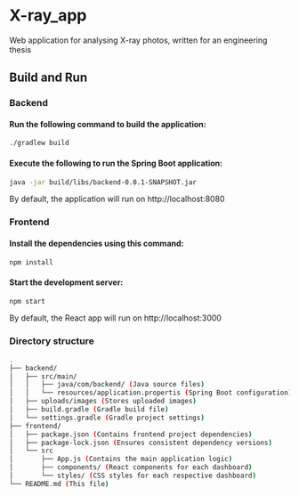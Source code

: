 # X-ray_app
Web application for analysing X-ray photos, written for an engineering thesis

## Build and Run  

### Backend

#### Run the following command to build the application:
```bash
./gradlew build
```
#### Execute the following to run the Spring Boot application:
```bash
java -jar build/libs/backend-0.0.1-SNAPSHOT.jar
```

By default, the application will run on http://localhost:8080

### Frontend

#### Install the dependencies using this command:
```bash
npm install
```

#### Start the development server:
```bash
npm start
```

By default, the React app will run on http://localhost:3000

### Directory structure
```bash
.
├── backend/
│   ├── src/main/
│   │   ├── java/com/backend/ (Java source files)
│   │   └── resources/application.propertis (Spring Boot configuration)
│   ├── uploads/images (Stores uploaded images)
│   ├── build.gradle (Gradle build file)
│   └── settings.gradle (Gradle project settings)
├── frontend/
│   ├── package.json (Contains frontend project dependencies)
│   ├── package-lock.json (Ensures consistent dependency versions)
│   └── src
│       ├── App.js (Contains the main application logic)
│       ├── components/ (React components for each dashboard)
│       └── styles/ (CSS styles for each respective dashboard)
└── README.md (This file)

```
